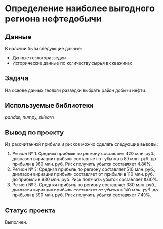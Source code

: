 # Определение наиболее выгодного региона нефтедобычи

## Данные

В наличии были следующие данные:
- Данные геологоразведки
- Исторические данные по количеству сырья в скважинах

## Задача
На основе данных геологи разведки выбрать район добычи нефти.

## Используемые библиотеки
*pandas*, *numpy*, *sklearn*

## Вывод по проекту
Из рассчитанной прибыли и рисков можно сделать следующие выводы:
1. Регион № 1:
   Средняя прибыль по региону составляет 420 млн. руб., диапазон вириации прибыли составляет от убытка в 80 млн. руб. до прибыли в 960 млн. руб. Риск получить убыток составляет 4.80%.
2. Регион № 2:
   Средняя прибыль по региону составляет 510 млн. руб., диапазон вириации прибыли составляет от прибыли в 110 млн. руб. до прибыли в 930 млн. руб. Риск получить убыток составляет 0.60%.
3. Регион № 3:
   Средняя прибыль по региону составляет 380 млн. руб., диапазон вириации прибыли составляет от убытка в 140 млн. руб. до прибыли в 890 млн. руб. Риск получить убыток составляет 7.40%.

## Статус проекта
Выполнен.